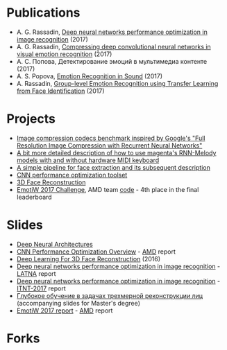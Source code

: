 # Publications
* A. G. Rassadin, [Deep neural networks performance optimization in image recognition](https://elibrary.ru/item.asp?id=29266840) (2017)
* A. G. Rassadin, [Compressing deep convolutional neural networks in visual emotion recognition](http://ceur-ws.org/Vol-1901/paper33.pdf) (2017)
* А. С. Попова, Детектирование эмоций в мультимедиа контенте (2017)
* A. S. Popova, [Emotion Recognition in Sound](https://link.springer.com/chapter/10.1007%2F978-3-319-66604-4_18) (2017)
* A. Rassadin, [Group-level Emotion Recognition using Transfer Learning from Face Identification](https://arxiv.org/abs/1709.01688) (2017)

# Projects
* [Image compression codecs benchmark inspired by Google's "Full Resolution Image Compression with Recurrent Neural Networks"](https://github.com/arassadin/image-compression-benchmarking)
* [A bit more detailed description of how to use magenta's RNN-Melody models with and without hardware MIDI keyboard](https://github.com/arassadin/rnn-melody_how-to)
* [A simple pipeline for face extraction and its subsequent description](https://github.com/arassadin/demo_facial_description)
* [CNN performance optimization toolset](https://github.com/arassadin/cnn-compression)
* [3D Face Reconstruction]()
* [EmotiW 2017 Challenge](https://sites.google.com/site/emotiwchallenge/), AMD team [code](https://github.com/arassadin/emotiw2017) - 4th place in the final leaderboard

# Slides
* [Deep Neural Architectures](https://drive.google.com/open?id=1pHh_o7IsahvXze7qLjdsIAWMu36x7mhVK4l1HqUP6xI)
* [CNN Performance Optimization Overview](https://drive.google.com/open?id=1nK6u8OOmz1CeFCdBqH4ccOmRcdyeDbXXma2_2o1ky4A) - [AMD](https://nnov.hse.ru/bipm/amd/) report
* [Deep Learning For 3D Face Reconstruction](https://docs.google.com/presentation/d/1B1O5akAjrAOHQtd4qmJqq_qF3vQfBe5nl5fGvp7THYc/edit?usp=sharing) (2016)
* [Deep neural networks performance optimization in image recognition](https://docs.google.com/presentation/d/1nzhZhcYsSawdtuJVjQTD2q9rl_ySeh8qta7usfiH9aQ/) - [LATNA](https://nnov.hse.ru/latna) report
* [Deep neural networks performance optimization in image recognition](https://docs.google.com/presentation/d/1vqHgfr3H0m4vUyuFNSduQnJXQrR-1_m2F0s8OCWDQ_M/) - [ITNT-2017](http://itnt-conf.org/itnt17en/) report
* [Глубокое обучение в задачах трехмерной реконструкции лиц](https://drive.google.com/open?id=0B32JT7F6Ss8MczJ6NWhnZjZ4R0k) (accompanying slides for Master's degree)
* [EmotiW 2017 report](https://docs.google.com/presentation/d/1jWSqGuO-2q0r2Q2lUMSMqvLtMaY4l8qUjKGERO09-cU) - [AMD](https://nnov.hse.ru/bipm/amd/) report

# Forks